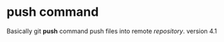 push command
==============

Basically git **push** command push files into remote *repository*.
version 4.1

